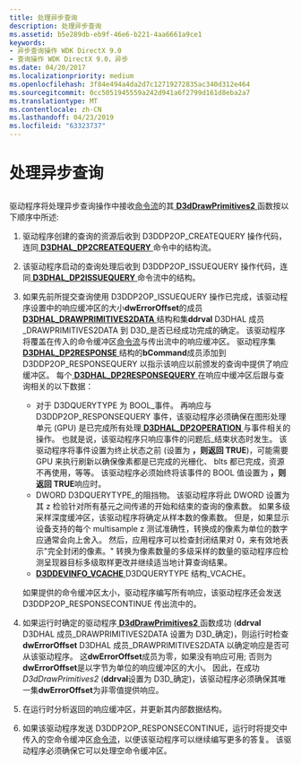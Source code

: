 ```yaml
---
title: 处理异步查询
description: 处理异步查询
ms.assetid: b5e289db-eb9f-46e6-b221-4aa6661a9ce1
keywords:
- 异步查询操作 WDK DirectX 9.0
- 查询操作 WDK DirectX 9.0，异步
ms.date: 04/20/2017
ms.localizationpriority: medium
ms.openlocfilehash: 3f84e494a4da2d7c12719272835ac340d312e464
ms.sourcegitcommit: 0cc5051945559a242d941a6f2799d161d8eba2a7
ms.translationtype: MT
ms.contentlocale: zh-CN
ms.lasthandoff: 04/23/2019
ms.locfileid: "63323737"
---
```

# <a name="handling-asynchronous-queries"></a>处理异步查询


## <span id="ddk_handling_asynchronous_queries_gg"></span><span id="DDK_HANDLING_ASYNCHRONOUS_QUERIES_GG"></span>


驱动程序将处理异步查询操作中接收[命令流](command-stream.md)的其[ **D3dDrawPrimitives2** ](https://msdn.microsoft.com/library/windows/hardware/ff544704)函数按以下顺序中所述:

1.  驱动程序创建的查询的资源后收到 D3DDP2OP\_CREATEQUERY 操作代码，连同[ **D3DHAL\_DP2CREATEQUERY** ](https://msdn.microsoft.com/library/windows/hardware/ff545469)命令中的结构流。

2.  该驱动程序启动的查询处理后收到 D3DDP2OP\_ISSUEQUERY 操作代码，连同[ **D3DHAL\_DP2ISSUEQUERY** ](https://msdn.microsoft.com/library/windows/hardware/ff545638)命令流中的结构。

3.  如果先前所提交查询使用 D3DDP2OP\_ISSUEQUERY 操作已完成，该驱动程序设置中的响应缓冲区的大小**dwErrorOffset**的成员[ **D3DHAL\_DRAWPRIMITIVES2DATA** ](https://msdn.microsoft.com/library/windows/hardware/ff545957)结构和集**ddrval** D3DHAL 成员\_DRAWPRIMITIVES2DATA 到 D3D\_是否已经成功完成的确定。 该驱动程序将覆盖在传入的命令缓冲区[命令流](command-stream.md)与传出流中的响应缓冲区。 驱动程序集[ **D3DHAL\_DP2RESPONSE** ](https://msdn.microsoft.com/library/windows/hardware/ff545710)结构的**bCommand**成员添加到 D3DDP2OP\_RESPONSEQUERY 以指示该响应以前颁发的查询中提供了响应缓冲区。 每个[ **D3DHAL\_DP2RESPONSEQUERY** ](https://msdn.microsoft.com/library/windows/hardware/ff545714)在响应中缓冲区后跟与查询相关的以下数据：

    -   对于 D3DQUERYTYPE 为 BOOL\_事件。 再响应与 D3DDP2OP\_RESPONSEQUERY 事件，该驱动程序必须确保在图形处理单元 (GPU) 是已完成所有处理[ **D3DHAL\_DP2OPERATION** ](https://msdn.microsoft.com/library/windows/hardware/ff545678)与事件相关的操作。 也就是说，该驱动程序只响应事件的问题后\_结束状态时发生。 该驱动程序将事件设置为终止状态之前 (设置为 **，则返回 TRUE**)，可能需要 GPU 来执行刷新以确保像素都是已完成的光栅化、 blts 都已完成，资源不再使用，等等。 该驱动程序必须始终将该事件的 BOOL 值设置为 **，则返回 TRUE**响应时。
    -   DWORD D3DQUERYTYPE\_的阻挡物。 该驱动程序将此 DWORD 设置为其 z 检验针对所有基元之间传递的开始和结束的查询的像素数。 如果多级采样深度缓冲区，该驱动程序将确定从样本数的像素数。 但是，如果显示设备支持的每个 multisample z 测试准确性，转换成的像素为单位的数字应通常会向上舍入。 然后，应用程序可以检查封闭结果对 0，来有效地表示"完全封闭的像素。" 转换为像素数量的多级采样的数量的驱动程序应检测呈现器目标多级取样更改并继续适当地计算查询结果。
    -   [**D3DDEVINFO\_VCACHE** ](https://msdn.microsoft.com/library/windows/hardware/ff544702) D3DQUERYTYPE 结构\_VCACHE。

    如果提供的命令缓冲区太小，驱动程序编写所有响应，该驱动程序还会发送 D3DDP2OP\_RESPONSECONTINUE 传出流中的。

4.  如果运行时确定的驱动程序[ **D3dDrawPrimitives2** ](https://msdn.microsoft.com/library/windows/hardware/ff544704)函数成功 (**ddrval** D3DHAL 成员\_DRAWPRIMITIVES2DATA 设置为 D3D\_确定)，则运行时检查**dwErrorOffset** D3DHAL 成员\_DRAWPRIMITIVES2DATA 以确定响应是否可从该驱动程序。 这**dwErrorOffset**成员为零，如果没有响应可用; 否则为**dwErrorOffset**是以字节为单位的响应缓冲区的大小。 因此，在成功*D3dDrawPrimitives2* (**ddrval**设置为 D3D\_确定)，该驱动程序必须确保其唯一集**dwErrorOffset**为非零值提供响应。

5.  在运行时分析返回的响应缓冲区，并更新其内部数据结构。

6.  如果该驱动程序发送 D3DDP2OP\_RESPONSECONTINUE，运行时将提交中传入的空命令缓冲区[命令流](command-stream.md)，以便该驱动程序可以继续编写更多的答复。 该驱动程序必须确保它可以处理空命令缓冲区。

 

 





